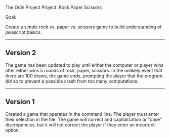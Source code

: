 The Odin Project Project: Rock Paper Scissors

Goal:

Create a simple rock vs. paper vs. scissors game to build understanding of javascript basics.

----------
Version 2
----------

The game has been updated to play until either the computer or player wins after either wins 5 rounds of rock, paper, scissors. In the unlikely event that there are 100 draws, the game ends, prompting the player that the program did so to prevent a possible crash from too many computations.


----------
Version 1
----------

Created a game that operates in the command line. The player must enter their selection in the file. The game will correct and capitalization or "case" discrepencies, but it will not correct the player if they enter an incorrect option.